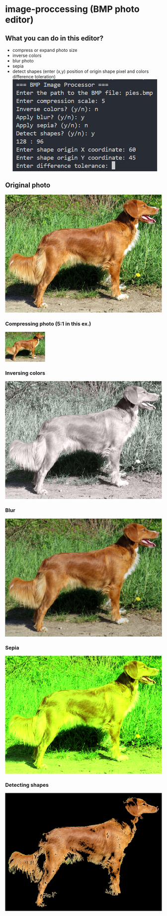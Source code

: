 # image-proccessing (BMP photo editor)
## What you can do in this editor?
- compress or expand photo size
- inverse colors
- blur photo
- sepia
- detect shapes (enter (x,y) position of origin shape pixel and colors difference toleration)
![Alt text](example/ui.png)
## Original photo   
![Alt text](example/pies.bmp)
### Compressing photo (5:1 in this ex.)   
![Alt text](example/pies-compressed.bmp)
### Inversing colors   
![Alt text](example/pies-inversed.bmp)
### Blur   
![Alt text](example/pies-blured.bmp)
### Sepia   
![Alt text](example/pies-sepia.bmp)
### Detecting shapes   
![Alt text](example/pies-shape.bmp)

